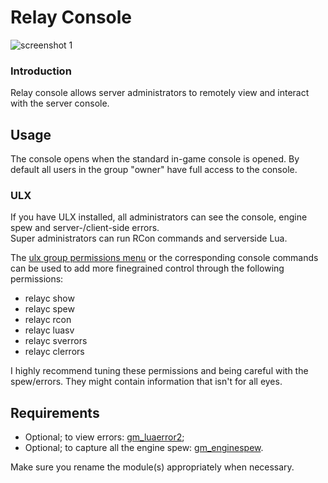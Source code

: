 # Relay Console
![screenshot 1](http://www.vercas.com/wp-content/uploads/2014/01/Relay-Console-1.png "screenshot 1")

### Introduction
Relay console allows server administrators to remotely view and interact with the server console.

## Usage

The console opens when the standard in-game console is opened. By default all users in the group "owner" have full access to the console.  

### ULX
If you have ULX installed, all administrators can see the console, engine spew and server-/client-side errors.  
Super administrators can run RCon commands and serverside Lua.  

The [ulx group permissions menu](https://hostr.co/spJgT4MnCrbg) or the corresponding console commands can be used to add more finegrained control through the following permissions:  
- relayc show
- relayc spew
- relayc rcon
- relayc luasv
- relayc sverrors
- relayc clerrors

I highly recommend tuning these permissions and being careful with the spew/errors. They might contain information that isn't for all eyes.

## Requirements
- Optional; to view errors: [gm_luaerror2](https://bitbucket.org/tuestu1/gm_luaerror2/downloads);
- Optional; to capture all the engine spew: [gm_enginespew](http://christopherthorne.googlecode.com/svn/trunk/gm_enginespew/Release/).

Make sure you rename the module(s) appropriately when necessary.
